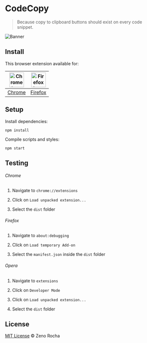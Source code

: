 # CodeCopy

> Because copy to clipboard buttons should exist on every code snippet.

![Banner](https://cloud.githubusercontent.com/assets/398893/25075516/5960bbfe-22cb-11e7-9409-538e5c702048.png)

## Install

This browser extension available for:

| <a href="https://chrome.google.com/webstore/detail/codecopy/fkbfebkcoelajmhanocgppanfoojcdmg"><img src="https://cloud.githubusercontent.com/assets/398893/15528951/e9f5dc0a-21fd-11e6-86e7-8a0cad6e7548.png" width="48px" height="48px" alt="Chrome logo"></a> | <a href="https://addons.mozilla.org/en-US/firefox/addon/codecopy/"><img src="https://cloud.githubusercontent.com/assets/398893/15528952/ea095cc6-21fd-11e6-9aae-d67479edd442.png" width="48px" height="48px" alt="Firefox logo"></a> |
|:---:|:---:|
| [Chrome](https://chrome.google.com/webstore/detail/codecopy/fkbfebkcoelajmhanocgppanfoojcdmg) | [Firefox](https://addons.mozilla.org/en-US/firefox/addon/codecopy/) |

## Setup

Install dependencies:

```
npm install
```

Compile scripts and styles:

```
npm start
```

## Testing

###### Chrome

1. Navigate to `chrome://extensions`

2. Click on `Load unpacked extension...`

3. Select the `dist` folder

###### Firefox

1. Navigate to `about:debugging`

2. Click on `Load temporary Add-on`

3. Select the `manifest.json` inside the `dist` folder

###### Opera

1. Navigate to `extensions`

2. Click on `Developer Mode`

3. Click on `Load unpacked extension...`

4. Select the `dist` folder

## License

[MIT License](http://zenorocha.mit-license.org/) © Zeno Rocha

